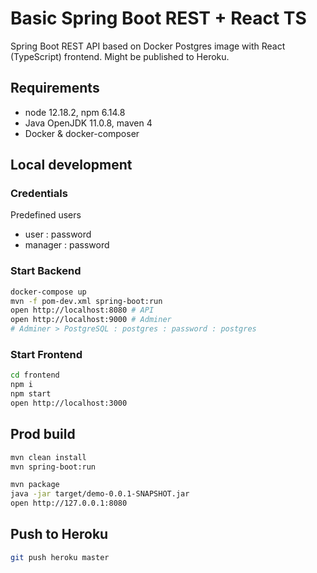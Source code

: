 # Basic Spring Boot REST + React TS

Spring Boot REST API based on Docker Postgres image with React (TypeScript) frontend. Might be published to Heroku.

## Requirements

- node 12.18.2, npm 6.14.8
- Java OpenJDK 11.0.8, maven 4
- Docker & docker-composer

## Local development

### Credentials

Predefined users

- user : password
- manager : password

### Start Backend

```bash
docker-compose up
mvn -f pom-dev.xml spring-boot:run
open http://localhost:8080 # API
open http://localhost:9000 # Adminer
# Adminer > PostgreSQL : postgres : password : postgres
```

### Start Frontend

```bash
cd frontend
npm i
npm start
open http://localhost:3000
```

## Prod build

```bash
mvn clean install
mvn spring-boot:run
```

```bash
mvn package
java -jar target/demo-0.0.1-SNAPSHOT.jar
open http://127.0.0.1:8080
```

## Push to Heroku

```bash
git push heroku master
```
